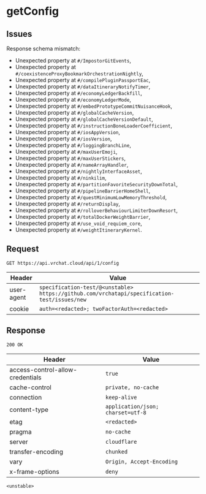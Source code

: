 # getConfig

## Issues
Response schema mismatch:
* Unexpected property at ``#/ImpostorGitEvents``,
* Unexpected property at ``#/coexistenceProxyBookmarkOrchestrationNightly``,
* Unexpected property at ``#/compilePluginPassportEac``,
* Unexpected property at ``#/dataItineraryNotifyTimer``,
* Unexpected property at ``#/economyLedgerBackfill``,
* Unexpected property at ``#/economyLedgerMode``,
* Unexpected property at ``#/embedPrototypeCommitNuisanceHook``,
* Unexpected property at ``#/globalCacheVersion``,
* Unexpected property at ``#/globalCacheVersionDefault``,
* Unexpected property at ``#/instructionBoneLoaderCoefficient``,
* Unexpected property at ``#/iosAppVersion``,
* Unexpected property at ``#/iosVersion``,
* Unexpected property at ``#/loggingBranchLine``,
* Unexpected property at ``#/maxUserEmoji``,
* Unexpected property at ``#/maxUserStickers``,
* Unexpected property at ``#/nameArrayHandler``,
* Unexpected property at ``#/nightlyInterfaceAsset``,
* Unexpected property at ``#/ninkilim``,
* Unexpected property at ``#/partitionFavoriteSecurityDownTotal``,
* Unexpected property at ``#/pipelineBarrierHomeShell``,
* Unexpected property at ``#/questMinimumLowMemoryThreshold``,
* Unexpected property at ``#/returnDisplay``,
* Unexpected property at ``#/rolloverBehaviourLimiterDownResort``,
* Unexpected property at ``#/totalDockerWeightBarrier``,
* Unexpected property at ``#/use_void_requiem_core``,
* Unexpected property at ``#/weightItineraryKernel``.
## Request
`GET https://api.vrchat.cloud/api/1/config`

| Header | Value |
| ------ | ----- |
| user-agent | `specification-test/@<unstable> https://github.com/vrchatapi/specification-test/issues/new` |
| cookie | `auth=<redacted>; twoFactorAuth=<redacted>` |


## Response
`200 OK`

| Header | Value |
| ------ | ----- |
| access-control-allow-credentials | `true` |
| cache-control | `private, no-cache` |
| connection | `keep-alive` |
| content-type | `application/json; charset=utf-8` |
| etag | `<redacted>` |
| pragma | `no-cache` |
| server | `cloudflare` |
| transfer-encoding | `chunked` |
| vary | `Origin, Accept-Encoding` |
| x-frame-options | `deny` |

```jsonc
<unstable>
```
